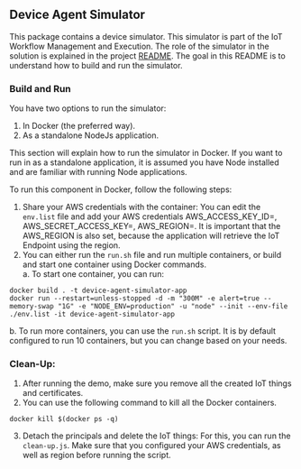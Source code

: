 ## Device Agent Simulator
This package contains a device simulator. This simulator is part of the IoT Workflow Management and Execution. 
The role of the simulator in the solution is explained in the project [README](../README.md). The goal in this README is to understand how to build and run the simulator.

### Build and Run 
You have two options to run the simulator:
1. In Docker (the preferred way).
2. As a standalone NodeJs application.

This section will explain how to run the simulator in Docker. If you want to run in as a standalone application, it is assumed you have Node installed and are familiar with running Node applications.

To run this component in Docker, follow the following steps:

1. Share your AWS credentials with the container:
You can edit the ```env.list``` file  and add your AWS credentials AWS_ACCESS_KEY_ID=<your access key>, AWS_SECRET_ACCESS_KEY=<your secret key>, AWS_REGION=<your region>.
It is important that the AWS_REGION is also set, because the application will retrieve the IoT Endpoint using the region.
2. You can either run the ```run.sh``` file and run multiple containers, or build and start one container using Docker commands.  
a. To start one container, you can run:

```
docker build . -t device-agent-simulator-app
docker run --restart=unless-stopped -d -m "300M" -e alert=true --memory-swap "1G" -e "NODE_ENV=production" -u "node" --init --env-file ./env.list -it device-agent-simulator-app
```
b. To run more containers, you can use the ```run.sh``` script. It is by default configured to run 10 containers, but you can change based on your needs.

### Clean-Up:
1. After running the demo, make sure you remove all the created IoT things and certificates. 
2. You can use the following command to kill all the Docker containers.
```
docker kill $(docker ps -q)
```
3. Detach the principals and delete the IoT things:
For this, you can run the ```clean-up.js```. Make sure that you configured your AWS credentials, as well as region before running the script.